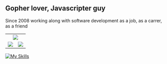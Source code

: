 ## Gopher lover, Javascripter guy

Since 2008 working along with software development as a job, as a carrer, as a friend

<table>
    <tr>
        <td colspan="2" align="center">
            <img src="https://github-readme-streak-stats.herokuapp.com/?user=fabricioereche&hide_border=true&theme=buefy" />
        </td>
    </tr>
    <tr>
        <td><img src="https://github-readme-stats.vercel.app/api/top-langs/?username=fabricioereche&hide=html&hide_border=true&layout=compact&theme=buefy" /></td>
        <td><img src="https://github-readme-stats.vercel.app/api?username=fabricioereche&hide_border=true&theme=buefy"/></td>
    </tr>   
</table>

[![My Skills](https://skillicons.dev/icons?i=linux,aws,vscode,git,github,docker,go,ts,js,nodejs,nextjs,mongodb,mysql,postgresql&theme=light)](https://skillicons.dev)
